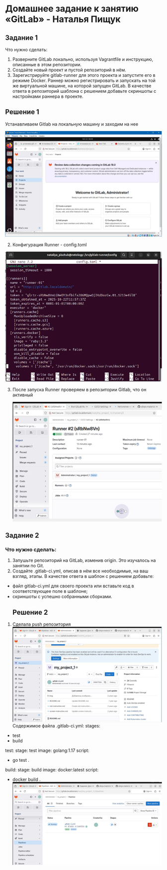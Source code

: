 # Домашнее задание к занятию «GitLab» - Наталья Пищук
## Задание 1
Что нужно сделать:

1. Разверните GitLab локально, используя Vagrantfile и инструкцию, описанные в этом репозитории.
2. Создайте новый проект и пустой репозиторий в нём.
3. Зарегистрируйте gitlab-runner для этого проекта и запустите его в режиме Docker. Раннер можно регистрировать и запускать на той же виртуальной машине, на которой запущен GitLab.
В качестве ответа в репозиторий шаблона с решением добавьте скриншоты с настройками раннера в проекте.

## Решение 1
Устанавливаем Gitlab на локальную машину и заходим на нее

![alt text](img/init.JPG)

2. Конфигурация Runner - config.toml

![alt text](img/conf_runner.JPG)

3. После запуска Runner проверяем в репозитории Gitlab, что он активный

   ![alt text](img/runner.JPG)

## Задание 2
### Что нужно сделать:

1. Запушьте репозиторий на GitLab, изменив origin. Это изучалось на занятии по Git.
2. Создайте .gitlab-ci.yml, описав в нём все необходимые, на ваш взгляд, этапы.
В качестве ответа в шаблон с решением добавьте:

- файл gitlab-ci.yml для своего проекта или вставьте код в соответствующее поле в шаблоне;
- скриншоты с успешно собранными сборками.
  ## Решение 2
1. Сделала push репозитория
   ![alt text](img/my_project.JPG)
Содержимое файла .gitlab-ci.yml:
stages:
  - test
  - build

test:
  stage: test
  image: golang:1.17
  script: 
   - go test .

build:
  stage: build
  image: docker:latest
  script:
   - docker build .
 ![alt text](img/active.JPG)
